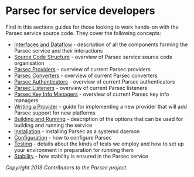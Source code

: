 # Parsec for service developers

Find in this sections guides for those looking to work hands-on with the Parsec service source code.
They cover the following concepts:

- [Interfaces and Dataflow](interfaces_and_dataflow.md) - description of all the components forming
   the Parsec service and their interactions
- [Source Code Structure](source_code_structure.md) - overview of Parsec service source code
   organisation
- [Parsec Providers](providers.md) - overview of current Parsec providers
- [Parsec Converters](converters.md) - overview of current Parsec converters
- [Parsec Authenticators](authenticators.md) - overview of current Parsec authenticators
- [Parsec Listeners](listeners.md) - overview of current Parsec listeners
- [Parsec Key Info Managers](key_info_managers.md) - overview of current Parsec key info managers
- [Writing a Provider](adding_provider.md) - guide for implementing a new provider that will add
   Parsec support for new platforms
- [Building and Running](build_run.md) - description of the options that can be used for building
   and running the service
- [Installation](install_parsec_linux.md) - installing Parsec as a systemd daemon
- [Configuration](configuration.md) - how to configure Parsec
- [Testing](tests) - details about the kinds of tests we employ and how to set up your environment
   in preparation for running them
- [Stability](stability.md) - how stability is ensured in the Parsec service

*Copyright 2019 Contributors to the Parsec project.*
